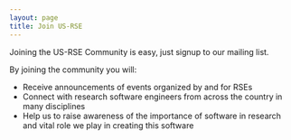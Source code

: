 ```yaml
---
layout: page
title: Join US-RSE
---
```


Joining the US-RSE Community is easy, just signup to our mailing list.

By joining the community you will:

* Receive announcements of events organized by and for RSEs
* Connect with research software engineers from across the country in many disciplines
* Help us to raise awareness of the importance of software in research and vital role we play in creating this software
